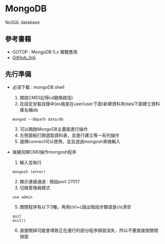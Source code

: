 # MongoDB
NoSQL database

## 參考書籍
- GOTOP : MongoDB 5.x 實戰應用
- [GitHub_link](https://github.com/kirkchu/mongodb)

## 先行準備
- 必須下載 : mongoDB shell
  1. 開啟CMD(記得cd變換路徑)
  2. 在設定安裝目錄中(ex我是在user/user下面)新建資料夾data下面建立資料庫名稱db
  ```
  mongod --dbpath data/db
  ```
  3. 可以開啟MongoDB主畫面進行操作
  4. 左側面板打開選取資料表，並進行建立等一系列操作
  5. 選擇connect可以使用，並且透過mongosh來做輸入
  
- 後續另開CMD操作mongosh程序
  1. 輸入並執行
  ```
  mongosh (enter)
  ```
  2. 顯示連接通道 : 預設port  27017
  3. 切換管理員模式
  ```
  use admin
  ```
  5. 關閉程序有以下3種，再用ctrl+c跳出階段步驟或是cls清空
  ```
  quit
  exit()
  ```
  6. 直接關掉可能會導致正在運行的部分程序損毀消失，所以不要直接按關閉視窗
